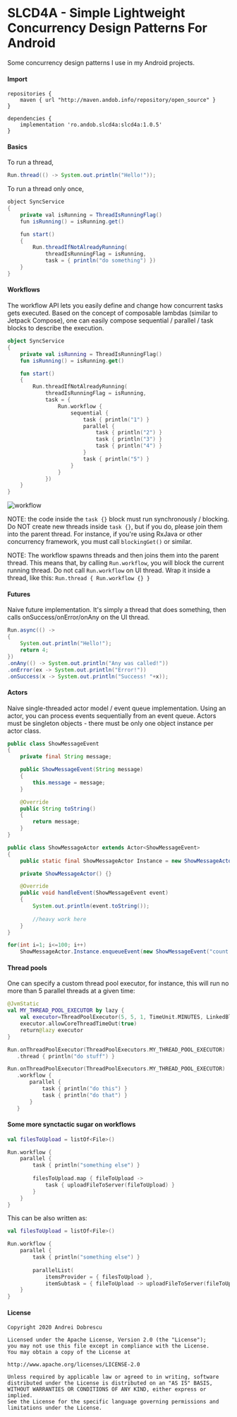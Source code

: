 # SLCD4A - Simple Lightweight Concurrency Design Patterns For Android

Some concurrency design patterns I use in my Android projects.

#### Import

```
repositories {
    maven { url "http://maven.andob.info/repository/open_source" }
}
```

```
dependencies {
    implementation 'ro.andob.slcd4a:slcd4a:1.0.5'
}
`````

#### Basics

To run a thread,

```java
Run.thread(() -> System.out.println("Hello!"));
```

To run a thread only once,

```java
object SyncService
{
    private val isRunning = ThreadIsRunningFlag()
    fun isRunning() = isRunning.get()

    fun start()
    {
        Run.threadIfNotAlreadyRunning(
            threadIsRunningFlag = isRunning,
            task = { println("do something") })
    }
}
```

#### Workflows

The workflow API lets you easily define and change how concurrent tasks gets executed. Based on the concept of composable lambdas (similar to Jetpack Compose), one can easily compose sequential / parallel / task blocks to describe the execution.

```kotlin
object SyncService
{
    private val isRunning = ThreadIsRunningFlag()
    fun isRunning() = isRunning.get()

    fun start()
    {
        Run.threadIfNotAlreadyRunning(
            threadIsRunningFlag = isRunning,
            task = {
                Run.workflow {
                    sequential {
                        task { println("1") }
                        parallel {
                            task { println("2") }
                            task { println("3") }
                            task { println("4") }
                        }
                        task { println("5") }
                    }
                }
            })
    }
}
```

![workflow](https://raw.githubusercontent.com/andob/slcd4a/master/docs/workflow.png)

NOTE: the code inside the ``task {}`` block must run synchronously / blocking. Do NOT create new threads inside ``task {}``, but if you do, please join them into the parent thread. For instance, if you're using RxJava or other concurrency framework, you must call ``blockingGet()`` or similar.

NOTE: The workflow spawns threads and then joins them into the parent thread. This means that, by calling ``Run.workflow``, you will block the current running thread. Do not call ``Run.workflow`` on UI thread. Wrap it inside a thread, like this: ``Run.thread { Run.workflow {} }``

#### Futures

Naive future implementation. It's simply a thread that does something, then calls onSuccess/onError/onAny on the UI thread.

```java
Run.async(() ->
{
    System.out.println("Hello!");
    return 4;
})
.onAny(() -> System.out.println("Any was called!"))
.onError(ex -> System.out.println("Error!"))
.onSuccess(x -> System.out.println("Success! "+x));
```

#### Actors

Naive single-threaded actor model / event queue implementation. Using an actor, you can process events sequentially from an event queue. Actors must be singleton objects - there must be only one object instance per actor class.

```java
public class ShowMessageEvent
{
    private final String message;

    public ShowMessageEvent(String message)
    {
        this.message = message;
    }

    @Override
    public String toString()
    {
        return message;
    }
}
```

```java
public class ShowMessageActor extends Actor<ShowMessageEvent>
{
    public static final ShowMessageActor Instance = new ShowMessageActor();

    private ShowMessageActor() {}

    @Override
    public void handleEvent(ShowMessageEvent event)
    {
        System.out.println(event.toString());
        
        //heavy work here
    }
}
```

```java
for(int i=1; i<=100; i++)
    ShowMessageActor.Instance.enqueueEvent(new ShowMessageEvent("count: "+i));
```

#### Thread pools

One can specify a custom thread pool executor, for instance, this will run no more than 5 parallel threads at a given time:

```kotlin
@JvmStatic
val MY_THREAD_POOL_EXECUTOR by lazy {
    val executor=ThreadPoolExecutor(5, 5, 1, TimeUnit.MINUTES, LinkedBlockingQueue<>(Integer.MAX_VALUE))
    executor.allowCoreThreadTimeOut(true)
    return@lazy executor
}
```

```kotlin
Run.onThreadPoolExecutor(ThreadPoolExecutors.MY_THREAD_POOL_EXECUTOR)
   .thread { println("do stuff") }
```

```kotlin
Run.onThreadPoolExecutor(ThreadPoolExecutors.MY_THREAD_POOL_EXECUTOR)
   .workflow {
       parallel {
           task { println("do this") }
           task { println("do that") }
       }
   }
```

#### Some more synctactic sugar on workflows

```kotlin
val filesToUpload = listOf<File>()

Run.workflow {
    parallel {
        task { println("something else") }
        
        filesToUpload.map { fileToUpload ->
            task { uploadFileToServer(fileToUpload) }
        }
    }
}
```

This can be also written as:

```kotlin
val filesToUpload = listOf<File>()

Run.workflow {
    parallel {
        task { println("something else") }
        
        parallelList(
            itemsProvider = { filesToUpload },
            itemSubtask = { fileToUpload -> uploadFileToServer(fileToUpload) })
    }
}
```

#### License

```
Copyright 2020 Andrei Dobrescu

Licensed under the Apache License, Version 2.0 (the "License");
you may not use this file except in compliance with the License.
You may obtain a copy of the License at

http://www.apache.org/licenses/LICENSE-2.0

Unless required by applicable law or agreed to in writing, software
distributed under the License is distributed on an "AS IS" BASIS,
WITHOUT WARRANTIES OR CONDITIONS OF ANY KIND, either express or implied.
See the License for the specific language governing permissions and
limitations under the License.
```

